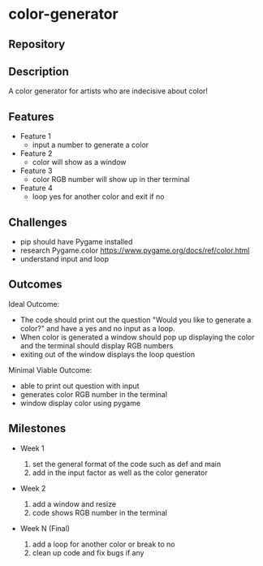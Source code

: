 # color-generator

## Repository
<Link to your project's public GitHub respository>

## Description
A color generator for artists who are indecisive about color!

## Features
- Feature 1
	- input a number to generate a color 
- Feature 2
	- color will show as a window 
- Feature 3 
	- color RGB number will show up in ther terminal
 - Feature 4
   - loop yes for another color and exit if no

## Challenges
- pip should have Pygame installed
- research Pygame.color  https://www.pygame.org/docs/ref/color.html
- understand input and loop


## Outcomes
Ideal Outcome:
- The code should print out the question "Would you like to generate a color?" and have a yes and no input as a loop.
-  When color is generated a window should pop up displaying the color and the terminal should display RGB numbers
-  exiting out of the window displays the loop question

Minimal Viable Outcome:
- able to print out question with input
- generates color RGB number in the terminal
- window display color using pygame

## Milestones

- Week 1
  1. set the general format of the code such as def and main
  2. add in the input factor as well as the color generator

- Week 2
  1. add a window and resize 
  2. code shows RGB number in the terminal
     
- Week N (Final)
  1. add a loop for another color or break to no
  2. clean up code and fix bugs if any
